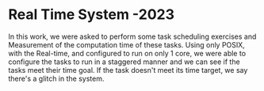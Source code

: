 # Real Time System -2023
In this work, we were asked to perform some task scheduling exercises and Measurement of the computation time of these tasks. Using only POSIX, with the Real-time, and configured to run on only 1 core, we were able to configure the tasks to run in a staggered manner and we can see if the tasks meet their time goal.
If the task doesn't meet its time target, we say there's a glitch in the system.

